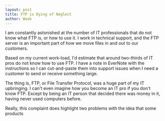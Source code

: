 ```yaml
---
layout: post
title: FTP is Dying of Neglect
author: Wook
---
```

I am constantly astonished at the number of IT professionals that do not know what
FTP is, or how to use it.  I work in technical support, and the FTP server is an
important part of how we move files in and out to our customers.

Based on my current
work-load, I'd estimate that around two-thirds of IT pros do
not know how to use FTP.  I have a note in EverNote with the instructions so I can
cut-and-paste them into support issues when I need a customer to send or receive
something large.

The thing is, FTP, or File Transfer Protocol, was a huge part of my IT upbringing.  I
can't even imagine how you become an IT pro if you don't know FTP.  Except by being
an IT person that decided there was money in it, having never used computers before.

Really, this complaint does highlight two problems with the idea that some products
